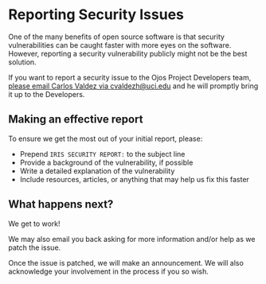 # Reporting Security Issues

One of the many benefits of open source software is that security
vulnerabilities can be caught faster with more eyes on the software. However,
reporting a security vulnerability publicly might not be the best solution.

If you want to report a security issue to the Ojos Project Developers team,
[please email Carlos Valdez via cvaldezh@uci.edu](mailto:cvaldezh@uci.edu) and
he will promptly bring it up to the Developers.

## Making an effective report

To ensure we get the most out of your initial report, please:

- Prepend `IRIS SECURITY REPORT:` to the subject line
- Provide a background of the vulnerability, if possible
- Write a detailed explanation of the vulnerability
- Include resources, articles, or anything that may help us fix this faster

## What happens next?

We get to work!

We may also email you back asking for more information and/or help as we patch
the issue.

Once the issue is patched, we will make an announcement. We will also
acknowledge your involvement in the process if you so wish.
